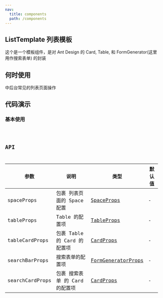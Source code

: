 ```yaml
---
nav:
  title: components
  path: /components
---
```


## ListTemplate 列表模板

这个是一个模板组件，是对 Ant Design 的 Card, Table, 和 FormGenerator(这里用作搜索表单) 的封装

## 何时使用

中后台常见的列表页面操作

## 代码演示

### 基本使用

<code src="./demos/demo1.tsx"  title="简单的使用">

## API



| 参数            | 说明                           | 类型               | 默认值 |
| --------------- | ------------------------------ | ------------------ | ------ |
| spaceProps      | 包裹 列表页面的 Space 配置     | [SpaceProps](https://ant-design.gitee.io/components/space-cn/#API)         | -      |
| tableProps      | Table 的配置项                 | [TableProps](https://ant-design.gitee.io/components/table-cn/#Table)         | -      |
| tableCardProps  | 包裹 Table 的 Card 的配置项    | [CardProps](https://ant-design.gitee.io/components/card-cn/#Card)          | -      |
| searchBarProps  | 搜索表单的配置项               | [FormGeneratorProps](/components/form-items-builder#formitemconfig-api) | -      |
| searchCardProps | 包裹 搜索表单 的 Card 的配置项 | [CardProps](https://ant-design.gitee.io/components/card-cn/#Card)          | -      |
